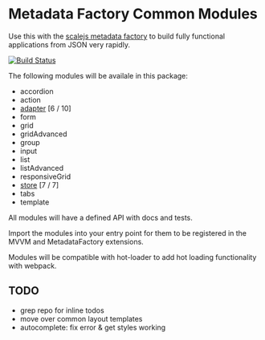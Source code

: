 # Metadata Factory Common Modules

Use this with the [scalejs metadata factory](https://www.github.com/EikosPartners/scalejs.metadataFactory) to build fully functional applications from JSON very rapidly.

[![Build Status](https://travis-ci.org/EikosPartners/scalejs.metadataFactory-common.svg?branch=master)](https://travis-ci.org/EikosPartners/scalejs.metadataFactory-common)

The following modules will be availale in this package:

* accordion
* action
* [adapter](https://eikospartners.github.io/scalejs.metadataFactory-common/doc/module-adapter.html) [6 / 10]
* form
* grid
* gridAdvanced
* group
* input
* list
* listAdvanced
* responsiveGrid
* [store](https://eikospartners.github.io/scalejs.metadataFactory-common/doc/module-store.html) [7 / 7]
* tabs
* template

All modules will have a defined API with docs and tests.

Import the modules into your entry point for them to be registered in the MVVM and MetadataFactory extensions.

Modules will be compatible with hot-loader to add hot loading functionality with webpack.


## TODO
* grep repo for inline todos
* move over common layout templates
* autocomplete: fix error & get styles working

